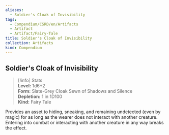 ```yaml
---
aliases:
  - Soldier's Cloak of Invisibility
tags:
  - Compendium/CSRD/en/Artifacts
  - Artifact
  - Artifact/Fairy-Tale
title: Soldier's Cloak of Invisibility
collection: Artifacts
kind: Compendium
---
```

## Soldier's Cloak of Invisibility  
>[!info] Stats  
> **Level:** 1d6+2  
> **Form:** Slate-Grey Cloak Sewn of Shadows and Silence  
> **Depletion:** 1 in 1D100  
> **Kind:** Fairy Tale
  
Provides an asset to hiding, sneaking, and remaining undetected (even by magic) for as long as the wearer does not interact with another creature. Entering into combat or interacting with another creature in any way breaks the effect.
